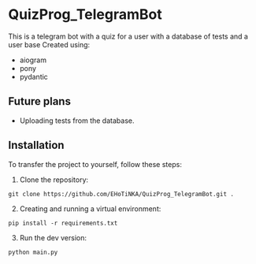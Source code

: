 # QuizProg_TelegramBot

This is a telegram bot with a quiz for a user with a database of tests and a user base
Created using:
- aiogram
- pony
- pydantic

## Future plans

- Uploading tests from the database.


## Installation

To transfer the project to yourself, follow these steps:

1. Clone the repository:

```
git clone https://github.com/EHoTiNKA/QuizProg_TelegramBot.git .
```

2. Creating and running a virtual environment:

```
pip install -r requirements.txt
```


3. Run the dev version:

```
python main.py
```

